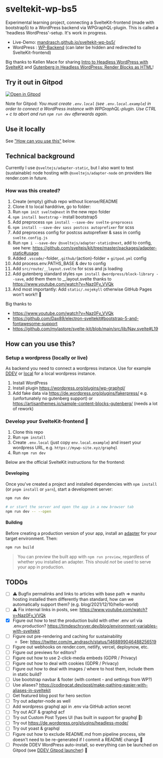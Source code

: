 # sveltekit-wp-bs5

Experimental learning project, connecting a SvelteKit-frontend (made with bootstrap5) to a WordPress backend via WPGraphQL-plugin. This is called a 'headless WordPress'-setup. It's work in progress.

- Live-Demo: [mandrasch.github.io/sveltekit-wp-bs5/](https://mandrasch.github.io/sveltekit-wp-bs5/)
- WordPress : [WP-Backend](https://sveltekit-wp-bootstrap5-backend.mandrasch.eu/) (can later be hidden and redirected to SvelteKit-frontend)

Big thanks to Kellen Mace for sharing [Intro to Headless WordPress with SvelteKit](https://www.youtube.com/watch?v=94FZvB6B_c0) and [Gutenberg in Headless WordPress: Render Blocks as HTML](https://www.youtube.com/watch?v=Naz0Fv_VVQk)!

## Try it out in Gitpod

[![Open in Gitpod](https://gitpod.io/button/open-in-gitpod.svg)](https://gitpod.io/#https://github.com/mandrasch/sveltekit-wp-bootstrap5)

Note for Gitpod: _You must create `.env.local` (see `.env.local.example`) in order to connect a WordPress instance with WPGraphQL-plugin. Use CTRL + c to abort and run `npm run dev` afterwards again._

## Use it locally

See ["How can you use this"](#how-can-you-use-this) below.

## Technical background

Currently I use `@sveltejs/adapter-static`, but I also want to test (sustainable) node hosting with `@sveltejs/adapter-node` on providers like render.com in future.

### How was this created?

1. Create (empty) github repo without license/README
1. Clone it to local harddrive, go to folder:
1. Run `npm init svelte@next` in the new repo folder
1. `npm install bootstrap` - install bootstrap5
1. Add preprocess `npm install --save-dev svelte-preprocess`
1. `npm install --save-dev sass postcss autoprefixer` for scss
1. Add preprocess config for postcss autoprefixer & sass in config `svelte.config.js`
1. Run `npm i --save-dev @sveltejs/adapter-static@next`, add to config, see here: https://github.com/sveltejs/kit/tree/master/packages/adapter-static#usage
1. Added `.vscode/`-folder,`.github/`(action)-folder + `gitpod.yml` config
1. Add process.env.PATHS_BASE & dev to config
1. Add `src/route/__layout.svelte` for scss and js loading
1. Add gutenberg standard styles `npm install @wordpress/block-library --save`, add them them to \_\_layout.svelte thanks to https://www.youtube.com/watch?v=Naz0Fv_VVQk
1. And most importantly: Add `static/.nojekyll` otherwise GitHub Pages won't work!! 🤦

Big thanks to

- https://www.youtube.com/watch?v=Naz0Fv_VVQk
- https://github.com/Dax89/electron-sveltekit#bootstrap-5-and-fontawesome-support
- https://github.com/mylastore/svelte-kit/blob/main/src/lib/Nav.svelte#L19

## How can you use this?

### Setup a wordpress (locally or live)

As backend you need to connect a wordpress instance. Use for example [DDEV](https://ddev.readthedocs.io/en/stable/users/cli-usage/#wordpress-quickstart) or [local](https://localwp.com/) for a local wordpress instance.

1. Install WordPress
1. Install plugin https://wordpress.org/plugins/wp-graphql/
1. Add fake data via https://de.wordpress.org/plugins/fakerpress/ e.g. (unfortunately no gutenberg support) or https://artisanthemes.io/sample-content-blocks-gutenberg/ (needs a lot of rework)

### Develop your SvelteKit-frontend 🧡

1. Clone this repo
1. Run `npm install`
1. Create `.env.local` (just copy `env.local.example`) and insert your wordpress URL, e.g. `https://mywp-site.xyz/graphql`
1. Run `npm run dev`

Below are the official SvelteKit instructions for the frontend:

#### Developing

Once you've created a project and installed dependencies with `npm install` (or `pnpm install` or `yarn`), start a development server:

```bash
npm run dev

# or start the server and open the app in a new browser tab
npm run dev -- --open
```

#### Building

Before creating a production version of your app, install an [adapter](https://kit.svelte.dev/docs#adapters) for your target environment. Then:

```bash
npm run build
```

> You can preview the built app with `npm run preview`, regardless of whether you installed an adapter. This should _not_ be used to serve your app in production.

## TODOs

- [ ] ⚠️ Bugfix permalinks and links to articles with base path => manitu hosting installed them differently than standard, how can we automatically support them? (e.g. blog/2021/12/10/hello-world)
- [ ] ⚠️ Fix internal links in posts, see: https://www.youtube.com/watch?v=Naz0Fv_VVQk
- [x] Figure out how to test the production build with other .env url via .env.production? https://timdeschryver.dev/blog/environment-variables-with-sveltekit
- [ ] Figure out pre-rendering and caching for sustainability
  - See: https://twitter.com/m_andrasch/status/1468899046488256519
- [ ] Figure out webhooks on render.com, netlify, vercel, deploynow, etc.
- [ ] Figure out previews for editors?
- [ ] Figure out how to use 2-click-media embeds (GDPR / Privacy)
- [ ] Figure out how to deal with cookies (GDPR / Privacy)
- [ ] Figure out how to deal with images / where to host them, include them in static build?
- [ ] Use bootstrap navbar & footer (with content - and settings from WP?)
- [ ] Use aliases? https://codingcat.dev/post/make-pathing-easier-with-aliases-in-sveltekit
- [ ] Get featured blog post for hero section
- [ ] Try out adapter-node as well
- [ ] Add wordpress graphql api in .env via GitHub action secret
- [ ] Try out ACF & graphql acf
- [ ] Try out Custom Post Types UI (has built in support for graphql 🥳)
- [ ] Try out https://de.wordpress.org/plugins/headless-mode/
- [ ] Try out yoast & graphql
- [ ] Figure out how to exclude README.md from pipeline process, site doesn't need to be re-generated if I commit a README change 🌱
- [ ] Provide DDEV WordPress auto-install, so everything can be launched on Gitpod (see [DDEV Gitpod launcher](https://github.com/drud/ddev-gitpod-launcher)) 🚀
